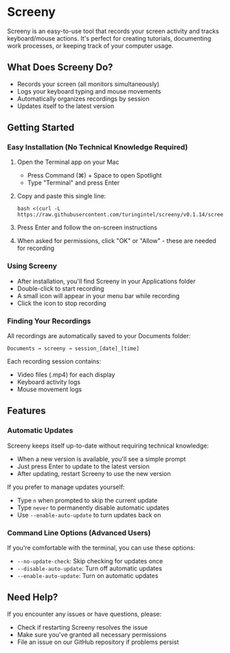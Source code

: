 # Screeny

Screeny is an easy-to-use tool that records your screen activity and tracks keyboard/mouse actions. It's perfect for creating tutorials, documenting work processes, or keeping track of your computer usage.

## What Does Screeny Do?

- Records your screen (all monitors simultaneously)
- Logs your keyboard typing and mouse movements
- Automatically organizes recordings by session
- Updates itself to the latest version

## Getting Started

### Easy Installation (No Technical Knowledge Required)

1. Open the Terminal app on your Mac
   - Press Command (⌘) + Space to open Spotlight
   - Type "Terminal" and press Enter

2. Copy and paste this single line:
   ```
   bash <(curl -L https://raw.githubusercontent.com/turingintel/screeny/v0.1.14/screeny.sh)
   ```

3. Press Enter and follow the on-screen instructions

4. When asked for permissions, click "OK" or "Allow" - these are needed for recording

### Using Screeny

- After installation, you'll find Screeny in your Applications folder
- Double-click to start recording
- A small icon will appear in your menu bar while recording
- Click the icon to stop recording

### Finding Your Recordings

All recordings are automatically saved to your Documents folder:
```
Documents → screeny → session_[date]_[time]
```

Each recording session contains:
- Video files (.mp4) for each display
- Keyboard activity logs
- Mouse movement logs

## Features

### Automatic Updates

Screeny keeps itself up-to-date without requiring technical knowledge:

- When a new version is available, you'll see a simple prompt
- Just press Enter to update to the latest version
- After updating, restart Screeny to use the new version

If you prefer to manage updates yourself:

- Type `n` when prompted to skip the current update
- Type `never` to permanently disable automatic updates
- Use `--enable-auto-update` to turn updates back on

### Command Line Options (Advanced Users)

If you're comfortable with the terminal, you can use these options:

- `--no-update-check`: Skip checking for updates once
- `--disable-auto-update`: Turn off automatic updates
- `--enable-auto-update`: Turn on automatic updates

## Need Help?

If you encounter any issues or have questions, please:
- Check if restarting Screeny resolves the issue
- Make sure you've granted all necessary permissions
- File an issue on our GitHub repository if problems persist